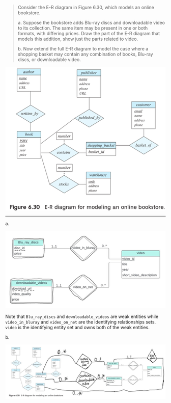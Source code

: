 > Consider the E-R diagram in Figure 6.30, which models an online bookstore. 
> 
> a. Suppose the bookstore adds Blu-ray discs and downloadable video to its 
> collection. The same item may be present in one or both formats, with
> differing prices. Draw the part of the E-R diagram that models this addition, 
> show just the parts related to video.
> 
> b. Now extend the full E-R diagram to model the case where a shopping basket
> may contain any combination of books, Blu-ray discs, or downloadable video. <br>

<img src="Figure_6.30.png"/>

--------------------------------

a. 

<img src="solution_for_6.21.jpg"/>

Note that `Blu_ray_discs` and `downloadable_videos` are weak entities while 
 `video_in_bluray` and `video_on_net` are the identifying relationships sets.
`video` is the identifying entity set and owns both of the weak entities.

b. 

<img src="solution_for_6.21_b.jpg"/>
